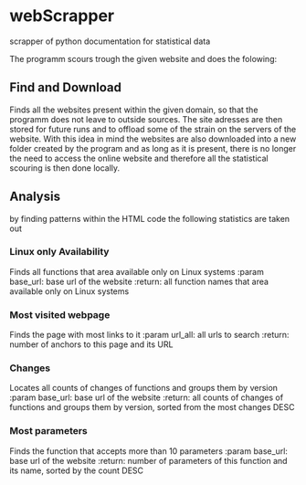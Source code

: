 # webScrapper

scrapper of python documentation for statistical data

The programm scours trough the given website and does the folowing:


## Find and Download

Finds all the websites present within the given domain, so that the programm does not leave to outside sources.
The site adresses are then stored for future runs and to offload some of the strain on the servers of the website.
With this idea in mind the websites are also downloaded into a new folder created by the program and as long as it is present,
there is no longer the need to access the online website and therefore all the statistical scouring is then done locally.


## Analysis

by finding patterns within the HTML code the following statistics are taken out


### Linux only Availability

Finds all functions that area available only on Linux systems
    :param base_url: base url of the website
    :return: all function names that area available only on Linux systems
    
### Most visited webpage

Finds the page with most links to it
    :param url_all: all urls to search
    :return: number of anchors to this page and its URL
    
### Changes

Locates all counts of changes of functions and groups them by version
    :param base_url: base url of the website
    :return: all counts of changes of functions and groups them by version, sorted from the most changes DESC
    
### Most parameters

Finds the function that accepts more than 10 parameters
    :param base_url: base url of the website
    :return: number of parameters of this function and its name, sorted by the count DESC

